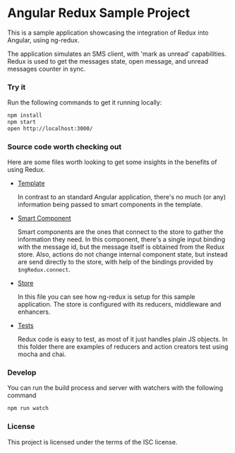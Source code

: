 # Angular Redux Sample Project

This is a sample application showcasing the integration of Redux into Angular, using ng-redux.

The application simulates an SMS client, with 'mark as unread' capabilities.
Redux is used to get the messages state, open message, and unread messages counter in sync.

### Try it

Run the following commands to get it running locally:

```sh
npm install
npm start
open http://localhost:3000/
```


### Source code worth checking out

Here are some files worth looking to get some insights in the benefits of using Redux.

- [Template](src/template.html)

   In contrast to an standard Angular application, there's no much (or any) information being passed to smart components
   in the template.

- [Smart Component](src/list/item-component.js)

   Smart components are the ones that connect to the store to gather the information they need. In this component,
   there's a single input binding with the message id, but the message itself is obtained from the Redux store. Also,
   actions do not change internal component state, but instead are send directly to the store, with help of the
   bindings provided by `$ngRedux.connect`.

- [Store](src/store-config.js)

   In this file you can see how ng-redux is setup for this sample application. The store is configured with its
   reducers, middleware and enhancers.

- [Tests](/test)

   Redux code is easy to test, as most of it just handles plain JS objects. In this folder there are
   examples of reducers and action creators test using mocha and chai.


### Develop

You can run the build process and server with watchers with the following command

```sh
npm run watch
```

### License

This project is licensed under the terms of the ISC license.
